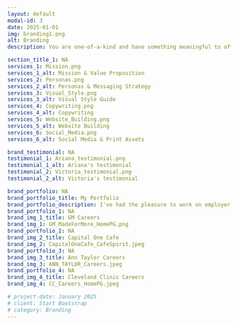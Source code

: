```yaml
---
layout: default
modal-id: 3
date: 2025-01-01
img: branding1.png
alt: Branding
description: You are one-of-a-kind and have something meaningful to offer the world. Your brand should reflect that. By developing distinctive visuals and written elements aligned with your values and goals, you can show your authentic self and attract the kindred spirits you seek. I can help you create a unique brand identity that builds recognition, connection and trust with your audience.

section_title_1: NA
services_1: Mission.png
services_1_alt: Mission & Value Proposition
services_2: Personas.png
services_2_alt: Personas & Messaging Strategy
services_3: Visual_Style.png
services_3_alt: Visual Style Guide
services_4: Copywriting.png
services_4_alt: Copywriting
services_5: Website_Building.png
services_5_alt: Website Building
services_6: Social_Media.png
services_6_alt: Social Media & Print Assets

brand_testimonial: NA
testimonial_1: Ariana_testimonial.png
testimonial_1_alt: Ariana's testimonial
testimonial_2: Victoria_testimonial.png
testimonial_2_alt: Victoria's testimonial

brand_portfolio: NA
brand_portfolio_title: My Portfolio
brand_portfolio_description: I've had the pleasure to work on employer branding projects for major companies across industries—General Motors, Northrop Grumman, US Department of State, Capital One, Macy's, Ann Taylor and more.
brand_portfolio_1: NA
brand_img_1_title: GM Careers
brand_img_1: GM_MadeForMore_HomePG.png
brand_portfolio_2: NA
brand_img_2_title: Capital One Cafe
brand_img_2: CapitalOneCafe_CafeSpirit.jpeg
brand_portfolio_3: NA
brand_img_3_title: Ann Taylor Careers
brand_img_3: ANN_TAYLOR_Careers.jpeg
brand_portfolio_4: NA
brand_img_4_title: Cleveland Clinic Careers
brand_img_4: CC_Careers_HomePG.jpeg

# project-date: January 2025
# client: Start Bootstrap
# category: Branding 
---
```

